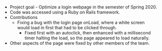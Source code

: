 - Project goal - Optimize a login webpage in the semester of Spring 2020.
- Code was accessed using a Ruby on Rails framework.
- Contributions 
  - Fixing a bug with the login page onLoad, where a white screen would load in first that had to be clicked through.
    - Fixed first with an autoclick, then enhanced with a millisecond timer halting the load, so the page appeared to load naturally. 
- Other aspects of the page were fixed by other members of the team.
